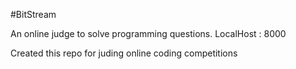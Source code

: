 #BitStream

An online judge to solve programming questions.
LocalHost : 8000

Created this repo for juding online coding competitions
